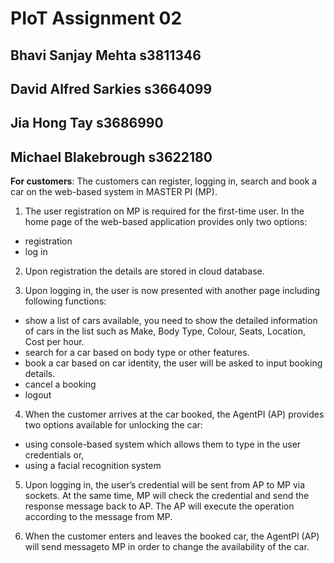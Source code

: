 # PIoT Assignment 02

## Bhavi Sanjay Mehta s3811346
## David Alfred Sarkies s3664099
## Jia Hong Tay s3686990
## Michael Blakebrough s3622180

**For customers**: The customers can register, logging in, search and book a car on the web-based system in MASTER PI (MP).

1. The user registration on MP is required for the first-time user. In the home page of the web-based application provides only two options:

- registration
- log in

2. Upon registration the details are stored in cloud database.

3. Upon logging in, the user is now presented with another page including following functions:

- show a list of cars available, you need to show the detailed information of cars in the list such as Make, Body Type, Colour, Seats, Location, Cost per hour.
- search for a car based on body type or other features.
- book a car based on car identity, the user will be asked to input booking details.
- cancel a booking
- logout

4. When the customer arrives at the car booked, the AgentPI (AP) provides two options available for unlocking the car:

- using console-based system which allows them to type in the user credentials or,
- using a facial recognition system

5. Upon logging in, the user’s credential will be sent from AP to MP via sockets. At the same time, MP will check the credential and send the response message back to AP. The AP will execute the operation according to the message from MP.

6. When the customer enters and leaves the booked car, the AgentPI (AP) will send messageto MP in order to change the availability of the car.